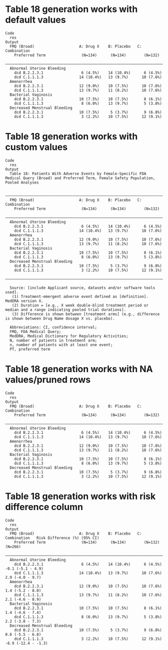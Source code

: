 # Table 18 generation works with default values

    Code
      res
    Output
      FMQ (Broad)                    A: Drug X    B: Placebo   C: Combination
        Preferred Term                (N=134)      (N=134)        (N=132)    
      ———————————————————————————————————————————————————————————————————————
      Abnormal Uterine Bleeding                                              
        dcd B.2.2.3.1                 6 (4.5%)    14 (10.4%)      6 (4.5%)   
        dcd C.1.1.1.3                14 (10.4%)   13 (9.7%)      10 (7.6%)   
      Amenorrhea                                                             
        dcd B.2.2.3.1                12 (9.0%)    10 (7.5%)      10 (7.6%)   
        dcd C.1.1.1.3                13 (9.7%)    11 (8.2%)      10 (7.6%)   
      Bacterial Vaginosis                                                    
        dcd B.2.2.3.1                10 (7.5%)    10 (7.5%)       8 (6.1%)   
        dcd C.1.1.1.3                 8 (6.0%)    13 (9.7%)       5 (3.8%)   
      Decreased Menstrual Bleeding                                           
        dcd B.2.2.3.1                10 (7.5%)     5 (3.7%)       9 (6.8%)   
        dcd C.1.1.1.3                 3 (2.2%)    10 (7.5%)      12 (9.1%)   

# Table 18 generation works with custom values

    Code
      res
    Output
      Table 18: Patients With Adverse Events by Female-Specific FDA Medical Query (Broad) and Preferred Term, Female Safety Population, Pooled Analyses
      
      ———————————————————————————————————————————————————————————————————————
      FMQ (Broad)                    A: Drug X    B: Placebo   C: Combination
        Preferred Term                (N=134)      (N=134)        (N=132)    
      ———————————————————————————————————————————————————————————————————————
      Abnormal Uterine Bleeding                                              
        dcd B.2.2.3.1                 6 (4.5%)    14 (10.4%)      6 (4.5%)   
        dcd C.1.1.1.3                14 (10.4%)   13 (9.7%)      10 (7.6%)   
      Amenorrhea                                                             
        dcd B.2.2.3.1                12 (9.0%)    10 (7.5%)      10 (7.6%)   
        dcd C.1.1.1.3                13 (9.7%)    11 (8.2%)      10 (7.6%)   
      Bacterial Vaginosis                                                    
        dcd B.2.2.3.1                10 (7.5%)    10 (7.5%)       8 (6.1%)   
        dcd C.1.1.1.3                 8 (6.0%)    13 (9.7%)       5 (3.8%)   
      Decreased Menstrual Bleeding                                           
        dcd B.2.2.3.1                10 (7.5%)     5 (3.7%)       9 (6.8%)   
        dcd C.1.1.1.3                 3 (2.2%)    10 (7.5%)      12 (9.1%)   
      ———————————————————————————————————————————————————————————————————————
      
      Source: [include Applicant source, datasets and/or software tools used].
       (1) Treatment-emergent adverse event defined as [definition]. MedDRA version X.
       (2) Duration = [e.g., X week double-blind treatment period or median and a range indicating pooled trial durations].
       (3) Difference is shown between [treatment arms] (e.g., difference is shown between Drug Name dosage X vs. placebo).
      
      Abbreviations: CI, confidence interval;
      FMQ, FDA Medical Query;
      MedDRA, Medical Dictionary for Regulatory Activities;
      N, number of patients in treatment arm;
      n, number of patients with at least one event;
      PT, preferred term

# Table 18 generation works with NA values/pruned rows

    Code
      res
    Output
      FMQ (Broad)                    A: Drug X    B: Placebo   C: Combination
        Preferred Term                (N=134)      (N=134)        (N=132)    
      ———————————————————————————————————————————————————————————————————————
      Abnormal Uterine Bleeding                                              
        dcd B.2.2.3.1                 6 (4.5%)    14 (10.4%)      6 (4.5%)   
        dcd C.1.1.1.3                14 (10.4%)   13 (9.7%)      10 (7.6%)   
      Amenorrhea                                                             
        dcd B.2.2.3.1                12 (9.0%)    10 (7.5%)      10 (7.6%)   
        dcd C.1.1.1.3                13 (9.7%)    11 (8.2%)      10 (7.6%)   
      Bacterial Vaginosis                                                    
        dcd B.2.2.3.1                10 (7.5%)    10 (7.5%)       8 (6.1%)   
        dcd C.1.1.1.3                 8 (6.0%)    13 (9.7%)       5 (3.8%)   
      Decreased Menstrual Bleeding                                           
        dcd B.2.2.3.1                10 (7.5%)     5 (3.7%)       9 (6.8%)   
        dcd C.1.1.1.3                 3 (2.2%)    10 (7.5%)      12 (9.1%)   

# Table 18 generation works with risk difference column

    Code
      res
    Output
      FMQ (Broad)                    A: Drug X    B: Placebo   C: Combination   Risk Difference (%) (95% CI)
        Preferred Term                (N=134)      (N=134)        (N=132)                 (N=266)           
      ——————————————————————————————————————————————————————————————————————————————————————————————————————
      Abnormal Uterine Bleeding                                                                             
        dcd B.2.2.3.1                 6 (4.5%)    14 (10.4%)      6 (4.5%)           -0.1 (-5.1 - 4.9)      
        dcd C.1.1.1.3                14 (10.4%)   13 (9.7%)      10 (7.6%)            2.9 (-4.0 - 9.7)      
      Amenorrhea                                                                                            
        dcd B.2.2.3.1                12 (9.0%)    10 (7.5%)      10 (7.6%)            1.4 (-5.2 - 8.0)      
        dcd C.1.1.1.3                13 (9.7%)    11 (8.2%)      10 (7.6%)            2.1 (-4.6 - 8.9)      
      Bacterial Vaginosis                                                                                   
        dcd B.2.2.3.1                10 (7.5%)    10 (7.5%)       8 (6.1%)            1.4 (-4.6 - 7.4)      
        dcd C.1.1.1.3                 8 (6.0%)    13 (9.7%)       5 (3.8%)            2.2 (-3.0 - 7.3)      
      Decreased Menstrual Bleeding                                                                          
        dcd B.2.2.3.1                10 (7.5%)     5 (3.7%)       9 (6.8%)            0.6 (-5.5 - 6.8)      
        dcd C.1.1.1.3                 3 (2.2%)    10 (7.5%)      12 (9.1%)          -6.9 (-12.4 - -1.3)     

